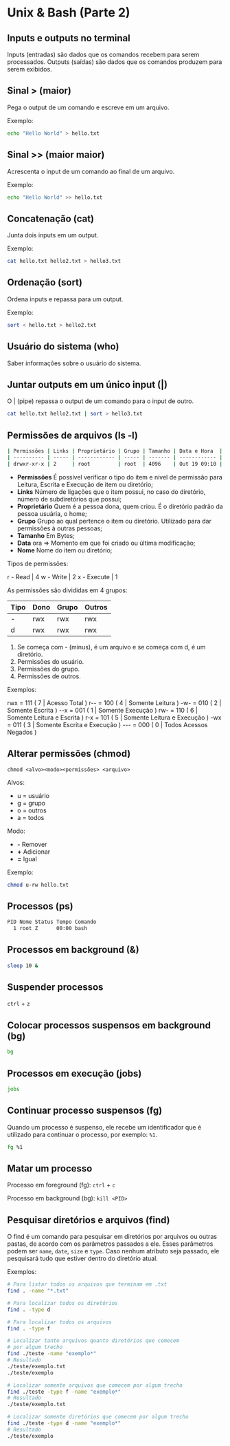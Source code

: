 # Unix & Bash (Parte 2)

## Inputs e outputs no terminal

Inputs (entradas) são dados que os comandos recebem para serem processados.
Outputs (saídas) são dados que os comandos produzem para serem exibidos.

## Sinal > (maior)

Pega o output de um comando e escreve em um arquivo.

Exemplo:

```bash
echo "Hello World" > hello.txt
```

## Sinal >> (maior maior)

Acrescenta o input de um comando ao final de um arquivo.

Exemplo:

```bash
echo "Hello World" >> hello.txt
```

## Concatenação (cat)

Junta dois inputs em um output.

Exemplo:

```bash
cat hello.txt hello2.txt > hello3.txt
```

## Ordenação (sort)

Ordena inputs e repassa para um output.

Exemplo:

```bash
sort < hello.txt > hello2.txt
```

## Usuário do sistema (who)

Saber informações sobre o usuário do sistema.

## Juntar outputs em um único input (|)

O | (pipe) repassa o output de um comando para o input de outro.

```bash
cat hello.txt hello2.txt | sort > hello3.txt
```

## Permissões de arquivos (ls -l)

```bash
| Permissões | Links | Proprietário | Grupo | Tamanho | Data e Hora  | Nome     |
| ---------- | ----- | ------------ | ----- | ------- | ------------ | -------- |
| drwxr-xr-x | 2     | root         | root  | 4096    | Out 19 09:10 | composer |
```

- **Permissões** É possível verificar o tipo do item e nível de permissão para Leitura, Escrita e Execução de item ou diretório;
- **Links** Número de ligações que o item possui, no caso do diretório, número de subdiretórios que possui;
- **Proprietário** Quem é a pessoa dona, quem criou. É o diretório padrão da pessoa usuária, o home;
- **Grupo** Grupo ao qual pertence o item ou diretório. Utilizado para dar permissões à outras pessoas;
- **Tamanho** Em Bytes;
- **Data** ora => Momento em que foi criado ou última modificação;
- **Nome** Nome do item ou diretório;

Tipos de permissões:

r - Read | 4
w - Write | 2
x - Execute | 1

As permissões são divididas em 4 grupos:

| Tipo | Dono | Grupo | Outros |
| ---- | ---- | ----- | ------ |
| -    | rwx  | rwx   | rwx    |
| d    | rwx  | rwx   | rwx    |

1. Se começa com - (minus), é um arquivo e se começa com d, é um diretório.
2. Permissões do usuário.
3. Permissões do grupo.
4. Permissões de outros.

Exemplos:

rwx = 111 ( 7 | Acesso Total )
r-- = 100 ( 4 | Somente Leitura )
-w- = 010 ( 2 | Somente Escrita )
--x = 001 ( 1 | Somente Execução )
rw- = 110 ( 6 | Somente Leitura e Escrita )
r-x = 101 ( 5 | Somente Leitura e Execução )
-wx = 011 ( 3 | Somente Escrita e Execução )
--- = 000 ( 0 | Todos Acessos Negados )

## Alterar permissões (chmod)

`chmod <alvo><modo><permissões> <arquivo>`

Alvos:

- u = usuário
- g = grupo
- o = outros
- a = todos

Modo:

- **-** Remover
- **+** Adicionar
- **=** Igual

Exemplo:

```bash
chmod u-rw hello.txt
```

## Processos (ps)

```bash
PID Nome Status Tempo Comando
  1 root Z      00:00 bash
```

## Processos em background (&)

```bash
sleep 10 &
```

## Suspender processos

`ctrl` + `z`

## Colocar processos suspensos em background (bg)

```bash
bg
```

## Processos em execução (jobs)

```bash
jobs
```

## Continuar processo suspensos (fg)

Quando um processo é suspenso, ele recebe um identificador que é utilizado para continuar o processo, por exemplo: `%1`.

```bash
fg %1
```

## Matar um processo

Processo em foreground (fg): `ctrl` + `c`

Processo em background (bg): `kill <PID>`

## Pesquisar diretórios e arquivos (find)

O find é um comando para pesquisar em diretórios por arquivos ou outras pastas, de acordo com os parâmetros passados a ele. Esses parâmetros podem ser `name`, `date`, `size` e `type`. Caso nenhum atributo seja passado, ele pesquisará tudo que estiver dentro do diretório atual.

Exemplos:

```bash
# Para listar todos os arquivos que terminam em .txt
find . -name "*.txt"

# Para localizar todos os diretórios
find . -type d

# Para localizar todos os arquivos
find . -type f

# Localizar tanto arquivos quanto diretórios que comecem
# por algum trecho
find ./teste -name "exemplo*"
# Resultado
./teste/exemplo.txt
./teste/exemplo

# Localizar somente arquivos que comecem por algum trecho
find ./teste -type f -name "exemplo*"
# Resultado
./teste/exemplo.txt

# Localizar somente diretórios que comecem por algum trecho
find ./teste -type d -name "exemplo*"
# Resultado
./teste/exemplo
```
